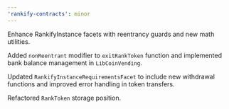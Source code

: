 ```yaml
---
'rankify-contracts': minor
---
```


Enhance RankifyInstance facets with reentrancy guards and new math utilities.

Added `nonReentrant` modifier to `exitRankToken` function and implemented bank balance management in `LibCoinVending`.

Updated `RankifyInstanceRequirementsFacet` to include new withdrawal functions and improved error handling in token transfers.

Refactored `RankToken` storage position.

